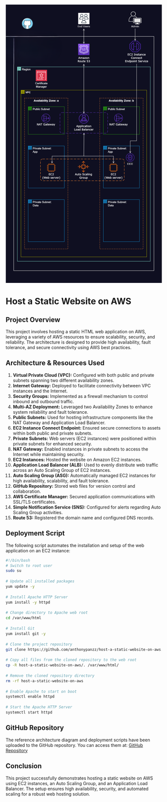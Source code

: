 ![Alt text](/Host_a_Static_Website_on_AWS.png)

# Host a Static Website on AWS

## Project Overview
This project involves hosting a static HTML web application on AWS, leveraging a variety of AWS resources to ensure scalability, security, and reliability. The architecture is designed to provide high availability, fault tolerance, and secure connectivity using AWS best practices.

## Architecture & Resources Used
1. **Virtual Private Cloud (VPC):** Configured with both public and private subnets spanning two different availability zones.
2. **Internet Gateway:** Deployed to facilitate connectivity between VPC instances and the Internet.
3. **Security Groups:** Implemented as a firewall mechanism to control inbound and outbound traffic.
4. **Multi-AZ Deployment:** Leveraged two Availability Zones to enhance system reliability and fault tolerance.
5. **Public Subnets:** Used for hosting infrastructure components like the NAT Gateway and Application Load Balancer.
6. **EC2 Instance Connect Endpoint:** Ensured secure connections to assets within both public and private subnets.
7. **Private Subnets:** Web servers (EC2 instances) were positioned within private subnets for enhanced security.
8. **NAT Gateway:** Enabled instances in private subnets to access the Internet while maintaining security.
9. **EC2 Instances:** Hosted the website on Amazon EC2 instances.
10. **Application Load Balancer (ALB):** Used to evenly distribute web traffic across an Auto Scaling Group of EC2 instances.
11. **Auto Scaling Group (ASG):** Automatically managed EC2 instances for high availability, scalability, and fault tolerance.
12. **GitHub Repository:** Stored web files for version control and collaboration.
13. **AWS Certificate Manager:** Secured application communications with SSL/TLS certificates.
14. **Simple Notification Service (SNS):** Configured for alerts regarding Auto Scaling Group activities.
15. **Route 53:** Registered the domain name and configured DNS records.

## Deployment Script
The following script automates the installation and setup of the web application on an EC2 instance:

```bash
#!/bin/bash
# Switch to root user
sudo su

# Update all installed packages
yum update -y

# Install Apache HTTP Server
yum install -y httpd

# Change directory to Apache web root
cd /var/www/html

# Install Git
yum install git -y

# Clone the project repository
git clone https://github.com/anthonypanzz/host-a-static-website-on-aws.git

# Copy all files from the cloned repository to the web root
cp -R host-a-static-website-on-aws/. /var/www/html/

# Remove the cloned repository directory
rm -rf host-a-static-website-on-aws

# Enable Apache to start on boot
systemctl enable httpd

# Start the Apache HTTP Server
systemctl start httpd
```

## GitHub Repository
The reference architecture diagram and deployment scripts have been uploaded to the GitHub repository. You can access them at:
[GitHub Repository](https://github.com/anthonypanzz/host-a-static-website-on-aws)

## Conclusion
This project successfully demonstrates hosting a static website on AWS using EC2 instances, an Auto Scaling Group, and an Application Load Balancer. The setup ensures high availability, security, and automated scaling for a robust web hosting solution.


